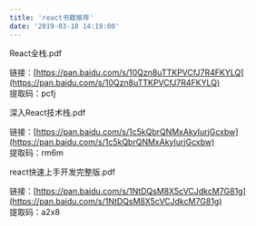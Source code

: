 ```yaml
---
title: 'react书籍推荐'
date: '2019-03-18 14:19:00'
---   
```

React全栈.pdf

链接：[https://pan.baidu.com/s/10Qzn8uTTKPVCfJ7R4FKYLQ](https://pan.baidu.com/s/10Qzn8uTTKPVCfJ7R4FKYLQ)  
提取码：pcfj

深入React技术栈.pdf

链接：[https://pan.baidu.com/s/1c5kQbrQNMxAkyIurjGcxbw](https://pan.baidu.com/s/1c5kQbrQNMxAkyIurjGcxbw)  
提取码：rm6m

react快速上手开发完整版.pdf

链接：[https://pan.baidu.com/s/1NtDQsM8X5cVCJdkcM7G81g](https://pan.baidu.com/s/1NtDQsM8X5cVCJdkcM7G81g)  
提取码：a2x8